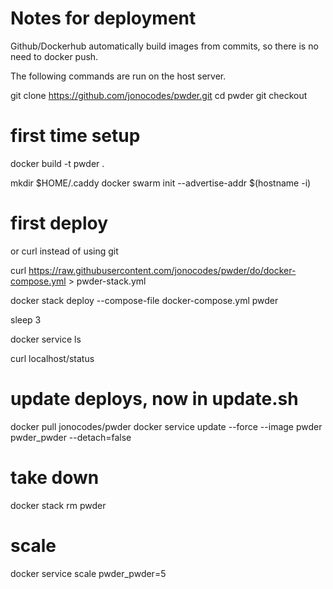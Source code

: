 # Notes for deployment

Github/Dockerhub automatically build images from commits, so there is no need to docker push.

The following commands are run on the host server.


git clone https://github.com/jonocodes/pwder.git
cd pwder
git checkout <branch>

# first time setup

docker build -t pwder .

mkdir $HOME/.caddy
docker swarm init --advertise-addr $(hostname -i)

# first deploy

or curl instead of using git

curl https://raw.githubusercontent.com/jonocodes/pwder/do/docker-compose.yml > pwder-stack.yml

docker stack deploy --compose-file docker-compose.yml pwder

sleep 3

docker service ls

curl localhost/status


# update deploys, now in update.sh

docker pull jonocodes/pwder
docker service update --force --image pwder pwder_pwder --detach=false


# take down

docker stack rm pwder

# scale

docker service scale pwder_pwder=5
